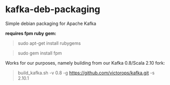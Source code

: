 kafka-deb-packaging
===================

Simple debian packaging for Apache Kafka

__requires fpm ruby gem:__
> sudo apt-get install rubygems

> sudo gem install fpm

Works for our purposes, namely building from our Kafka 0.8/Scala 2.10 fork:
> build_kafka.sh -v 0.8 -g https://github.com/victorops/kafka.git -s 2.10.1
